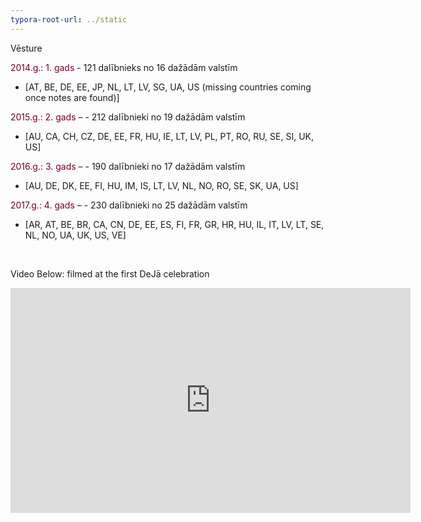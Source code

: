 ```yaml
---
typora-root-url: ../static
---
```




Vēsture

<span style="color:#77011e;">2014.g.: 1. gads </span> - 121 dalībnieks no 16 dažādām valstīm 

- [AT, BE, DE, EE, JP, NL, LT, LV, SG, UA, US (missing countries coming once notes are found)]

<span style="color:#77011e;">2015.g.: 2. gads – </span> - 212 dalībnieki no 19 dažādām valstīm</span>

- [AU, CA, CH, CZ, DE, EE, FR, HU, IE, LT, LV, PL, PT, RO, RU, SE, SI, UK, US]

<span style="color:#77011e;">2016.g.: 3. gads – </span> - 190 dalībnieki no 17 dažādām valstīm</span>  

- [AU, DE, DK, EE, FI, HU, IM, IS, LT, LV, NL, NO, RO, SE, SK, UA, US]

<span style="color:#77011e;">2017.g.: 4. gads – </span> - 230 dalībnieki no 25 dažādām valstīm</span> 

- [AR, AT, BE, BR, CA, CN, DE, EE, ES, FI, FR, GR, HR, HU, IL, IT, LV, LT, SE, NL, NO, UA, UK, US, VE]

  ​

Video Below: filmed at the first DeJā celebration

<div class="iframe"><iframe src="https://player.vimeo.com/video/100194629?byline=0&color=ffffff&portrait=0&title=0" width="640" height="360" frameborder="0" webkitallowfullscreen mozallowfullscreen allowfullscreen></iframe></div>